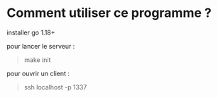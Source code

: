 # Comment utiliser ce programme ?

installer go 1.18+

pour lancer le serveur :

> make init

pour ouvrir un client :

> ssh localhost -p 1337
